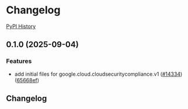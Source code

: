 # Changelog

[PyPI History][1]

[1]: https://pypi.org/project/google-cloud-cloudsecuritycompliance/#history

## 0.1.0 (2025-09-04)


### Features

* add initial files for google.cloud.cloudsecuritycompliance.v1 ([#14334](https://github.com/googleapis/google-cloud-python/issues/14334)) ([65668ef](https://github.com/googleapis/google-cloud-python/commit/65668ef8d9e1015609410caa8f67d9f00f322626))

## Changelog
